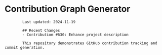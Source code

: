 # Contribution Graph Generator
            
            Last updated: 2024-11-19
            
            ## Recent Changes
            - Contribution #630: Enhance project description
            
            This repository demonstrates GitHub contribution tracking and commit generation.
        